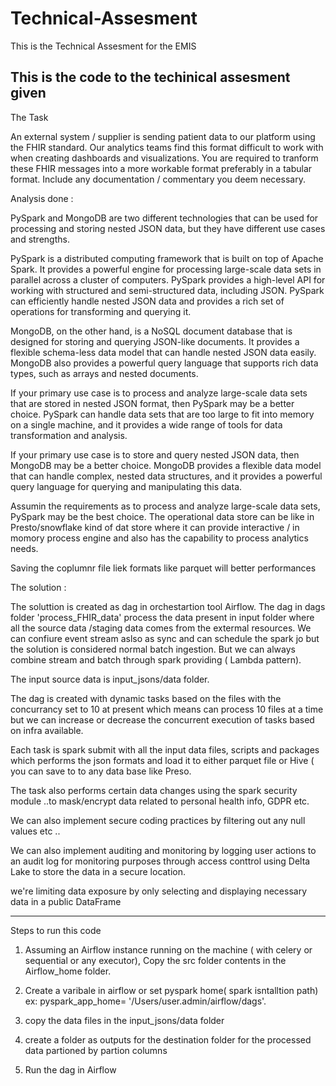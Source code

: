 # Technical-Assesment
This is the Technical Assesment for the EMIS


This is the code to the techinical assesment given
-----------------------

The Task

An external system / supplier is sending patient data to our platform using the FHIR standard. Our analytics teams find this format difficult to work with when creating dashboards and visualizations. You are required to tranform these FHIR messages into a more workable format preferably in a tabular format. Include any documentation / commentary you deem necessary.


Analysis done :

PySpark and MongoDB are two different technologies that can be used for processing and storing nested JSON data, but they have different use cases and strengths.

PySpark is a distributed computing framework that is built on top of Apache Spark. It provides a powerful engine for processing large-scale data sets in parallel across a cluster of computers. PySpark provides a high-level API for working with structured and semi-structured data, including JSON. PySpark can efficiently handle nested JSON data and provides a rich set of operations for transforming and querying it.

MongoDB, on the other hand, is a NoSQL document database that is designed for storing and querying JSON-like documents. It provides a flexible schema-less data model that can handle nested JSON data easily. MongoDB also provides a powerful query language that supports rich data types, such as arrays and nested documents.

If your primary use case is to process and analyze large-scale data sets that are stored in nested JSON format, then PySpark may be a better choice. PySpark can handle data sets that are too large to fit into memory on a single machine, and it provides a wide range of tools for data transformation and analysis.

If your primary use case is to store and query nested JSON data, then MongoDB may be a better choice. MongoDB provides a flexible data model that can handle complex, nested data structures, and it provides a powerful query language for querying and manipulating this data.

Assumin the requirements as to process and analyze large-scale data sets, PySpark may be the best choice. The operational data store can be like in Presto/snowflake kind of dat store where it can provide interactive / in momory process engine and also has the capability to process analytics needs.

Saving the coplumnr file liek formats like parquet will better performances


The solution :

The soluttion is created  as dag in orchestartion tool Airflow. The dag in dags folder 'process_FHIR_data' process the data present in input folder where all the source data /staging data comes from the extermal resources. We can confiure event stream aslso as sync and can schedule the spark jo but the solution is considered normal batch ingestion.  But we can always combine stream and batch through spark providing ( Lambda pattern).

The input source data is input_jsons/data folder.

The dag is created with dynamic tasks based on the files with the concurrancy set to 10 at present which means can process 10 files at a time
but we can increase or decrease the concurrent execution of tasks based on infra available.

Each task is spark submit with all the input data files, scripts and packages which performs the json formats and
load it to either parquet file or Hive ( you can save to to any data base like Preso.

The task also performs certain data changes using the spark security module ..to mask/encrypt data related to personal health info, GDPR etc.

We can also implement secure coding practices by filtering out any null values etc ..

We can also implement auditing and monitoring by logging user actions to an audit log for monitoring purposes through access conttrol
using Delta Lake to store the data in a secure location.

we're limiting data exposure by only selecting and displaying necessary data in a public DataFrame

-----------------------------------------------------

Steps to run this code

1) Assuming an Airflow instance running on the machine ( with celery or sequential or any executor), Copy the src folder contents in the Airflow_home folder.
2) Create a varibale in airflow or set pyspark home( spark isntalltion path) ex: pyspark_app_home= '/Users/user.admin/airflow/dags'.

3) copy the data files in the input_jsons/data folder
4) create a folder as outputs for the destination folder for the processed data partioned by partion columns
5) Run the dag in Airflow







